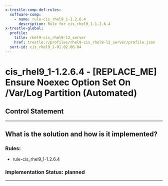 ```yaml
---
x-trestle-comp-def-rules:
  software-comp:
    - name: rule-cis_rhel9_1-1.2.6.4
      description: Rule for cis_rhel9_1-1.2.6.4
x-trestle-global:
  profile:
    title: rhel9-cis_rhel9-l2_server
    href: trestle://profiles/rhel9-cis_rhel9-l2_server/profile.json
  sort-id: cis_rhel9_1-01.02.06.04
---
```


# cis_rhel9_1-1.2.6.4 - \[REPLACE_ME\] Ensure Noexec Option Set On /Var/Log Partition (Automated)

## Control Statement

______________________________________________________________________

## What is the solution and how is it implemented?

<!-- For implementation status enter one of: implemented, partial, planned, alternative, not-applicable -->

<!-- Note that the list of rules under ### Rules: is read-only and changes will not be captured after assembly to JSON -->

<!-- Add control implementation description here for control: cis_rhel9_1-1.2.6.4 -->

### Rules:

  - rule-cis_rhel9_1-1.2.6.4

### Implementation Status: planned

______________________________________________________________________

